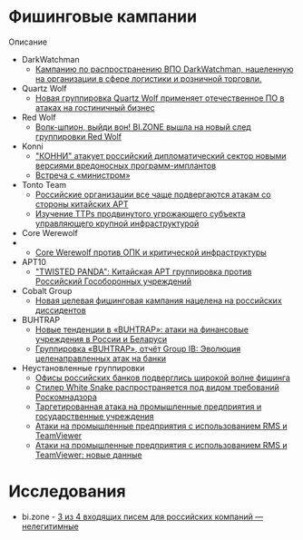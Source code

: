 # Фишинговые кампании
Описание
- DarkWatchman
  * [Кампанию по распространению ВПО DarkWatchman, нацеленную на организации в сфере логистики и розничной торговли.](https://t.me/bizone_channel/917)
- Quartz Wolf
  * [Новая группировка Quartz Wolf применяет отечественное ПО в атаках на гостиничный бизнес
](https://bi.zone/expertise/blog/novaya-gruppirovka-quartz-wolf-primenyaet-otechestvennoe-po-v-atakakh-na-gostinichnyy-biznes/?utm_source=telegram&utm_medium=messenger&utm_campaign=novaya-gruppirovka-quartz-wolf-primenyaet-otechestvennoe-po-v-atakakh-na-gostinichnyy-biznes&utm_content=19.07.2023&utm_term=bi.zone)
- Red Wolf
  * [Волк-шпион, выйди вон! BI.ZONE вышла на новый след группировки Red Wolf
](https://habr.com/ru/companies/bizone/articles/743908/)
- Konni
  * ["КОННИ" атакует российский дипломатический сектор новыми версиями вредоносных программ-имплантов](https://github.com/Jarenierinili/Task/blob/main/Konni_targeting_Russian_diplomatic_sector.pdf)
  * [Встреча с «министром»](https://www.fortinet.com/blog/threat-research/konni-rat-phishing-email-deploying-malware)
- Tonto Team
  * [Российские организации все чаще подвергаются атакам со стороны китайских APT](https://www.sentinelone.com/labs/targets-of-interest-russian-organizations-increasingly-under-attack-by-chinese-apts/)
  * [Изучение TTPs продвинутого угрожающего субъекта управляющего крупной инфраструктурой](https://vb2020.vblocalhost.com/uploads/VB2020-06.pdf)
- Core Werewolf
- * [Core Werewolf против ОПК и критической инфраструктуры
](https://bi.zone/expertise/blog/core-werewolf-protiv-opk-i-kriticheskoy-infrastruktury/?utm_source=telegram&utm_medium=messenger&utm_campaign=core-werewolf-protiv-opk-i-kriticheskoy-infrastruktury&utm_content=08.06.2023&utm_term=bi.zone)
- APT10
  * ["TWISTED PANDA": Китайская APT группировка против Российский Гособоронных учреждений](https://research.checkpoint.com/2022/twisted-panda-chinese-apt-espionage-operation-against-russians-state-owned-defense-institutes/)
- Cobalt Group
  * [Новая целевая фишинговая кампания нацелена на российских диссидентов](https://github.com/Jarenierinili/Task/blob/main/Malwarebytes_spear-phishing-targets-Russian-dissidents(03-29-2022).pdf)
- BUHTRAP
  * [Новые тенденции в «BUHTRAP»: атаки на финансовые учреждения в России и Беларуси](https://mp.weixin.qq.com/s/Y1aHEwU0NDwG-qfvtciU4w)
  * [Группировка «BUHTRAP», отчёт Group IB: Эволюция целенаправленных атак на банки](https://go.group-ib.com/hubfs/report/group-ib-buhtrap-threat-research-2016-en.pdf)
- Неустановленные группировки
  * [Офисы российских банков подверглись широкой волне фишинга](https://github.com/Jarenierinili/Task/blob/main/RSA_Russian-Bank-Offices-Phishing-Wave(08-18-2017).pdf)
  * [Стилер White Snake распространяется под видом требований Роскомнадзора](https://bi.zone/expertise/blog/stiler-white-snake-rasprostranyaetsya-pod-vidom-trebovaniy-roskomnadzora/?utm_source=telegram&utm_medium=messenger&utm_campaign=stiler-white-snake-rasprostranyaetsya-pod-vidom-trebovaniy-roskomnadzora&utm_content=01.08.2023&utm_term=bi.zone)
  * [Таргетированная атака на промышленные предприятия и государственные учреждения](https://ics-cert.kaspersky.ru/publications/reports/2022/08/08/targeted-attack-on-industrial-enterprises-and-public-institutions/)
  * [Атаки на промышленные предприятия с использованием RMS и TeamViewer](https://ics-cert.kaspersky.ru/publications/reports/2018/08/01/attacks-on-industrial-enterprises-using-rms-and-teamviewer/)
  * [Атаки на промышленные предприятия с использованием RMS и TeamViewer: новые данные](https://ics-cert.kaspersky.ru/publications/reports/2020/11/05/attacks-on-industrial-enterprises-using-rms-and-teamviewer-new-data/)
# Исследования

* bi.zone - [3 из 4 входящих писем для российских компаний — нелегитимные](https://bi.zone/news/3-iz-4-vkhodyashchikh-pisem-dlya-rossiyskikh-kompaniy-nelegitimnye/?utm_source=telegram&utm_medium=messenger&utm_campaign=3-iz-4-vkhodyashchikh-pisem-dlya-rossiyskikh-kompaniy-nelegitimnye&utm_content=25.07.2023&utm_term=bi.zone)
